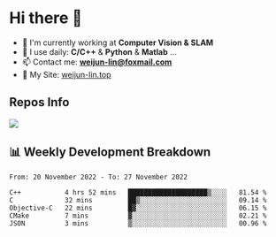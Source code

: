 # Hi there 👋

<!--
**Weijun-Lin/Weijun-Lin** is a ✨ _special_ ✨ repository because its `README.md` (this file) appears on your GitHub profile.

Here are some ideas to get you started:

- 🔭 I’m currently working on ...
- 🌱 I’m currently learning ...
- 👯 I’m looking to collaborate on ...
- 🤔 I’m looking for help with ...
- 💬 Ask me about ...
- 📫 How to reach me: ...
- 😄 Pronouns: ...
- ⚡ Fun fact: ...
-->

- 🏢 I'm currently working at **Computer Vision & SLAM**
- 🚀 I use daily: **C/C++** & **Python** & **Matlab** ...
- 📫 Contact me: **weijun-lin@foxmail.com**
- 🔗 My Site: [weijun-lin.top](https://weijun-lin.top/p)

  

## Repos Info
![](https://github-readme-stats.vercel.app/api?username=Weijun-Lin&theme=cobalt)

## 📊 Weekly Development Breakdown

<!--START_SECTION:waka-->

```text
From: 20 November 2022 - To: 27 November 2022

C++           4 hrs 52 mins   ████████████████████▒░░░░   81.54 %
C             32 mins         ██▒░░░░░░░░░░░░░░░░░░░░░░   09.14 %
Objective-C   22 mins         █▓░░░░░░░░░░░░░░░░░░░░░░░   06.15 %
CMake         7 mins          ▓░░░░░░░░░░░░░░░░░░░░░░░░   02.21 %
JSON          3 mins          ▒░░░░░░░░░░░░░░░░░░░░░░░░   00.96 %
```

<!--END_SECTION:waka-->
